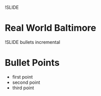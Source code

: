 !SLIDE 
# Real World Baltimore #

!SLIDE bullets incremental
# Bullet Points #

* first point
* second point
* third point
